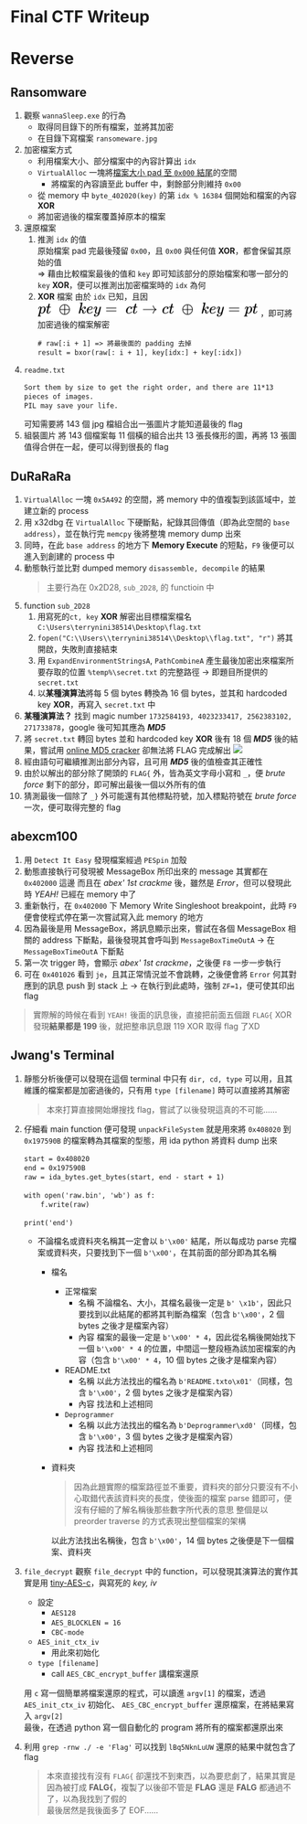 # Final CTF Writeup

# Reverse
## Ransomware
1. 觀察 `wannaSleep.exe` 的行為
    - 取得同目錄下的所有檔案，並將其加密
    - 在目錄下寫檔案 `ransomeware.jpg`
2. 加密檔案方式
    - 利用檔案大小、部分檔案中的內容計算出 `idx`
    - `VirtualAlloc` 一塊將<u>檔案大小 pad 至 `0x000` 結尾</u>的空間
        - 將檔案的內容讀至此 buffer 中，剩餘部分則維持 `0x00`
    - 從 memory 中 `byte_402020(key)` 的第 `idx % 16384` 個開始和檔案的內容 **XOR**
    - 將加密過後的檔案覆蓋掉原本的檔案
3. 還原檔案
    1. 推測 `idx` 的值  
        原始檔案 pad 完最後殘留 `0x00`，且 `0x00` 與任何值 **XOR**，都會保留其原始的值  
        => 藉由比較檔案最後的值和 `key` 即可知該部分的原始檔案和哪一部分的 `key` **XOR**，便可以推測出加密檔案時的 `idx` 為何  
    2. **XOR** 檔案
        由於 `idx` 已知，且因 <!-- $pt\ \oplus\ key=\ ct\rightarrow ct\ \oplus\ key=pt$ --> <img style="transform: translateY(0.1em); background: white;" src="../svg/5O20bX5Eop.svg"> ，即可將加密過後的檔案解密
        ```python=
        # raw[:i + 1] => 將最後面的 padding 去掉
        result = bxor(raw[: i + 1], key[idx:] + key[:idx])
        ```
4. `readme.txt`
    ```shell=
    Sort them by size to get the right order, and there are 11*13 pieces of images. 
    PIL may save your life.
    ```
    可知需要將 143 個 jpg 檔組合出一張圖片才能知道最後的 flag
5. 組裝圖片
    將 143 個檔案每 11 個橫的組合出共 13 張長條形的圖，再將 13 張圖值得合併在一起，便可以得到很長的 flag

## DuRaRaRa
1. `VirtualAlloc` 一塊 `0x5A492` 的空間，將 memory 中的值複製到該區域中，並建立新的 process
2. 用 x32dbg 在 `VirtualAlloc` 下硬斷點，紀錄其回傳值（即為此空間的 `base address`），並在執行完 `memcpy` 後將整塊 memory dump 出來
3. 同時，在此 `base address` 的地方下 **Memory Execute** 的短點，`F9` 後便可以進入到創建的 process 中
4. 動態執行並比對 dumped memory `disassemble, decompile` 的結果
    > 主要行為在 0x2D28, `sub_2D28`,  的 functioin 中
5. function `sub_2D28`
    1. 用寫死的`ct, key` **XOR** 解密出目標檔案檔名 `C:\Users\terrynini38514\Desktop\flag.txt`
    2. `fopen("C:\\Users\\terrynini38514\\Desktop\\flag.txt", "r")` 將其開啟，失敗則直接結束
    3. 用 `ExpandEnvironmentStringsA`, `PathCombineA` 產生最後加密出來檔案所要存取的位置 `%temp%\secret.txt` 的完整路徑
        -> 即題目所提供的 `secret.txt`
    4. 以**某種演算法**將每 5 個 bytes 轉換為 16 個 bytes，並其和 hardcoded key **XOR**，再寫入 `secret.txt` 中
6. **某種演算法？**
    找到 magic number `1732584193, 4023233417, 2562383102, 271733878`，google 後可知其應為 ***MD5***
7. 將 `secret.txt` 轉回 bytes 並和 hardcoded key **XOR** 後有 18 個 ***MD5*** 後的結果，嘗試用 [online MD5 cracker](https://crackstation.net/) 卻無法將 FLAG 完成解出
    ![](https://i.imgur.com/iWxepkN.png)
8. 經由語句可繼續推測出部分內容，且可用 ***MD5*** 後的值檢查其正確性
9. 由於以解出的部分除了開頭的 `FLAG{` 外，皆為英文字母小寫和 `_`，便 *brute force* 剩下的部分，即可解出最後一個以外所有的值
10. 猜測最後一個除了 `_}` 外可能還有其他標點符號，加入標點符號在 *brute force* 一次，便可取得完整的 flag

## abexcm100
1. 用 `Detect It Easy` 發現檔案經過 `PESpin` 加殼
2. 動態直接執行可發現被 MessageBox 所印出來的 message 其實都在 `0x402000` 這邊
    而且在 *abex' 1st crackme* 後，雖然是 *Error*，但可以發現此時 *YEAH!* 已經在 memory 中了
3. 重新執行，在 `0x402000` 下 Memory Write Singleshoot breakpoint，此時 `F9` 便會使程式停在第一次嘗試寫入此 memory 的地方
4. 因為最後是用 MessageBox，將訊息顯示出來，嘗試在各個 MessageBox 相關的 address 下斷點，最後發現其會呼叫到 `MessageBoxTimeOutA`
    -> 在 `MessageBoxTimeOutA` 下斷點
5. 第一次 trigger 時，會顯示 *abex' 1st crackme*，之後便 `F8` 一步一步執行
6. 可在 `0x401026` 看到 `je`，且其正常情況並不會跳轉，之後便會將 `Error` 何其對應到的訊息 push 到 stack 上
    -> 在執行到此處時，強制 `ZF=1`，便可使其印出 flag
> 實際解的時候在看到 `YEAH!` 後面的訊息後，直接把前面五個跟 `FLAG{` XOR 發現**結果都是 199** 後，就把整串訊息跟 119 XOR 取得 flag 了XD

## Jwang's Terminal
1. 靜態分析後便可以發現在這個 terminal 中只有 `dir, cd, type` 可以用，且其維護的檔案都是加密過後的，只有用 `type [filename]` 時可以直接將其解密
    > 本來打算直接開始爆搜找 flag，嘗試了以後發現這真的不可能......
2. 仔細看 main function 便可發現 `unpackFileSystem` 就是用來將 `0x408020` 到 `0x197590B` 的檔案轉為其檔案的型態，用 ida python 將資料 dump 出來
    ```python=
    start = 0x408020
    end = 0x197590B
    raw = ida_bytes.get_bytes(start, end - start + 1)

    with open('raw.bin', 'wb') as f:
        f.write(raw)

    print('end')
    ```
    - 不論檔名或資料夾名稱其一定會以 `b'\x00'` 結尾，所以每成功 parse 完檔案或資料夾，只要找到下一個 `b'\x00'`，在其前面的部分即為其名稱
        - 檔名
            - 正常檔案
                - 名稱
                    不論檔名、大小，其檔名最後一定是 `b' \x1b'`，因此只要找到以此結尾的都將其判斷為檔案（包含 `b'\x00'`，2 個 bytes 之後才是檔案內容）
                - 內容
                    檔案的最後一定是 `b'\x00' * 4`，因此從名稱後開始找下一個 `b'\x00' * 4` 的位置，中間這一整段極為該加密檔案的內容（包含 `b'\x00' * 4`，10 個 bytes 之後才是檔案內容）
            - README.txt
                - 名稱
                    以此方法找出的檔名為 `b'README.txto\x01'`（同樣，包含 `b'\x00'`，2 個 bytes 之後才是檔案內容）
                - 內容
                    找法和上述相同
            - `Deprogrammer`
                - 名稱
                    以此方法找出的檔名為 `b'Deprogrammer\xd0'`（同樣，包含 `b'\x00'`，3 個 bytes 之後才是檔案內容）
                - 內容
                    找法和上述相同
        - 資料夾
            > 因為此題實際的檔案路徑並不重要，資料夾的部分只要沒有不小心取錯代表該資料夾的長度，使後面的檔案 parse 錯即可，便沒有仔細的了解名稱後那些數字所代表的意思
            > 整個是以 preorder traverse 的方式表現出整個檔案的架構

            以此方法找出名稱後，包含 `b'\x00'`，14 個 bytes 之後便是下一個檔案、資料夾
3. `file_decrypt`
    觀察 `file_decrypt` 中的 function，可以發現其演算法的實作其實是用 [tiny-AES-c](https://github.com/kokke/tiny-AES-c)，與寫死的 *key, iv*
    - 設定
        - `AES128`
        - `AES_BLOCKLEN = 16`
        - `CBC-mode`
    - `AES_init_ctx_iv`
        - 用此來初始化
    - `type [filename]`
        - call `AES_CBC_encrypt_buffer` 講檔案還原

    用 `c` 寫一個簡單將檔案還原的程式，可以讀進 `argv[1]` 的檔案，透過 `AES_init_ctx_iv` 初始化、 `AES_CBC_encrypt_buffer` 還原檔案，在將結果寫入 `argv[2]`  
    最後，在透過 python 寫一個自動化的 program 將所有的檔案都還原出來
4. 利用 `grep -rnw ./ -e 'Flag'` 可以找到 `lBq5NknLuUW` 還原的結果中就包含了 flag
    > 本來直接找有沒有 `FLAG{` 卻還找不到東西，以為要悲劇了，結果其實是因為被打成 **FALG{**，複製了以後卻不管是 **FLAG** 還是 **FALG** 都通過不了，以為我找到了假的  
    > 最後居然是我後面多了 EOF......